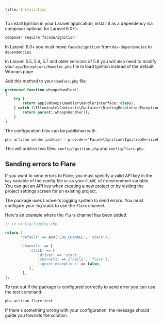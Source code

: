 ```yaml
---
title: Installation
---
```


To install Ignition in your Laravel application, install it as a dependency via composer optional for Laravel 6.0+):

```txt
composer require facade/ignition
```

In Laravel 6.0+ you must move `facade/ignition` from `dev-dependencies` to `dependencies`.

In Laravel 5.5, 5.6, 5.7 and older versions of 5.8 you will also need to modify your `app/Exceptions/Handler.php` file to load Ignition instead of the default Whoops page.

Add this method to your `Handler.php` file:

```php
protected function whoopsHandler()
{
    try {
        return app(\Whoops\Handler\HandlerInterface::class);
    } catch (\Illuminate\Contracts\Container\BindingResolutionException $e) {
        return parent::whoopsHandler();
    }
}
```

The configuration files can be published with:

```txt
php artisan vendor:publish --provider="Facade\Ignition\IgnitionServiceProvider" --tag="config"
```

This will publish two files: `config/ignition.php` and `config/flare.php`.

## Sending errors to Flare

If you want to send errors to Flare, you must specify a valid API key in the `key` variable of the config file or as your `FLARE_KEY` environment variable. You can get an API key when [creating a new project](/docs/general/projects) or by visiting the project settings screen for an existing project.

The package uses Laravel's logging system to send errors. You must configure your log stack to use the `flare` channel.

Here's an example where the `flare` channel has been added.

```php
// in config/logging.php

return [
       'default' => env('LOG_CHANNEL', 'stack'),

       'channels' => [
           'stack' => [
               'driver' => 'stack',
               'channels' => ['daily', 'flare'],
               'ignore_exceptions' => false,
           ],
        ],
];
```

To test out if the package is configured correctly to send error you can use the test command:

```php
php artisan flare:test
```

If there's something wrong with your configuration, the message should guide you towards the solution.
